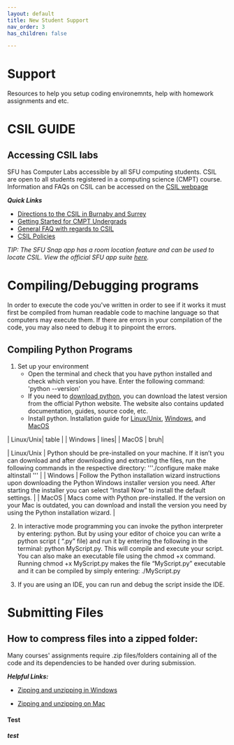 ```yaml
---
layout: default
title: New Student Support
nav_order: 3
has_children: false

---
```


# Support

Resources to help you setup coding environemnts, help with homework assignments and etc.

# CSIL GUIDE

## Accessing CSIL labs
SFU has Computer Labs accessible by all SFU computing students. CSIL are open to all students registered in a computing science (CMPT) course. Information and FAQs on CSIL can be accessed on the [CSIL webpage](http://www.sfu.ca/computing/about/support/csil.html)

***Quick Links***

- [Directions to the CSIL in Burnaby and Surrey ](http://www.sfu.ca/computing/about/support/csil/csil-directions.html)
- [Getting Started for CMPT Undergrads](http://www.sfu.ca/computing/about/support/getting-started.html)
- [General FAQ with regards to CSIL](http://www.sfu.ca/computing/about/support/csil/general.html)
- [CSIL Policies](http://www.sfu.ca/computing/about/support/csil/policies.html)

*TIP: The SFU Snap app has a room location feature and can be used to locate CSIL. View the official SFU app suite [here](http://www.sfu.ca/apps.html).*



# Compiling/Debugging programs

In order to execute the code you've written in order to see if it works it must first be compiled from human readable code to machine language so that computers may execute them. If there are errors in your compilation of the code, you may also need to debug it to pinpoint the errors.

## Compiling Python Programs

1. Set up your environment
    - Open the terminal and check that you have python installed and check which version you have. Enter the following command: 'python --version'
    - If you need to [download python](https://www.python.org/downloads/), you can download the latest version from the official Python website. The website also contains updated documentation, guides, source code, etc.  
    - Install python. Installation guide for [Linux/Unix](https://docs.python.org/3/using/unix.html), [Windows](https://docs.python.org/3/using/windows.html), and [MacOS](https://docs.python.org/3/using/mac.html) 

| Linux/Unix| table |
| Windows | lines|
| MacOS   |  bruh|

| Linux/Unix  | Python should be pre-installed on your machine. If it isn’t you can download and after downloading and extracting the files, run the following commands in the respective directory: 
'''./configure 
make 
make altinstall ''' |
| Windows  | Follow the Python installation wizard instructions upon downloading the Python Windows installer version you need. After starting the installer you can select “Install Now” to install the default settings.    |
| MacOS   | Macs come with Python pre-installed. If the version on your Mac is outdated, you can download and install the version you need by using the Python installation wizard.         |

2. In interactive mode programming you can invoke the python interpreter by entering:  python. But by using your editor of choice you can write a python script ( “.py” file) and run it by entering the following in the terminal: python MyScript.py. This will compile and execute your script. You can also make an executable file using the chmod +x command. Running chmod +x MyScript.py makes the file “MyScript.py” executable and it can be compiled by simply entering: ./MyScript.py 

3. If you are using an IDE, you can run and debug the script inside the IDE. 


# Submitting Files

## How to compress files into a zipped folder:

Many courses' assignments require .zip files/folders containing all of the code and its dependencies to be handed over during submission.

***Helpful Links:***

- [Zipping and unzipping in Windows](https://support.microsoft.com/en-us/windows/zip-and-unzip-files-8d28fa72-f2f9-712f-67df-f80cf89fd4e5#:~:text=Locate%20the%20file%20or%20folder,created%20in%20the%20same%20location.)

- [Zipping and unzipping on Mac](https://support.apple.com/en-ca/guide/mac-help/mchlp2528/mac#:~:text=Compress%20a%20file%20or%20folder,zip%20extension.)


#### Test

##### test